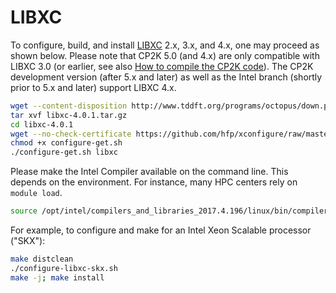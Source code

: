 # LIBXC

To configure, build, and install [LIBXC](http://www.tddft.org/programs/octopus/wiki/index.php/Libxc:download) 2.x, 3.x, and 4.x, one may proceed as shown below. Please note that CP2K&#160;5.0 (and 4.x) are only compatible with LIBXC&#160;3.0 (or earlier, see also [How to compile the CP2K code](https://www.cp2k.org/howto:compile#k_libxc_optional_wider_choice_of_xc_functionals)). The CP2K development version (after 5.x and later) as well as the Intel branch (shortly prior to 5.x and later) support LIBXC&#160;4.x.

```bash
wget --content-disposition http://www.tddft.org/programs/octopus/down.php?file=libxc/4.0.1/libxc-4.0.1.tar.gz
tar xvf libxc-4.0.1.tar.gz
cd libxc-4.0.1
wget --no-check-certificate https://github.com/hfp/xconfigure/raw/master/configure-get.sh
chmod +x configure-get.sh
./configure-get.sh libxc
```

Please make the Intel Compiler available on the command line. This depends on the environment. For instance, many HPC centers rely on `module load`.

```bash
source /opt/intel/compilers_and_libraries_2017.4.196/linux/bin/compilervars.sh intel64
```

For example, to configure and make for an Intel Xeon Scalable processor ("SKX"):

```bash
make distclean
./configure-libxc-skx.sh
make -j; make install
```

